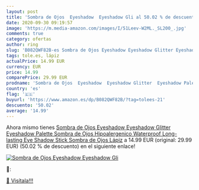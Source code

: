 ```yaml
---
layout: post
title: 'Sombra de Ojos  Eyeshadow  Eyeshadow Gli al 50.02 % de descuento'
date: 2020-09-30 09:19:57
image: 'https://m.media-amazon.com/images/I/51Leev-W2ML._SL200_.jpg'
comments: true
category: ofertas
author: ring
slug: 'B082QWF82B-es Sombra de Ojos Eyeshadow Eyeshadow Glitter Eyeshadow...'
tags: tole.es, lápiz
actualPrice: 14.99 EUR
currency: EUR
price: 14.99
comparePrice: 29.99 EUR
prodname: 'Sombra de Ojos  Eyeshadow  Eyeshadow Glitter  Eyeshadow Palette  Sombra de Ojos Hipoalergenico Waterproof Long-lasting Eye Shadow Stick Sombra de Ojos Lápiz'
country: 'es'
flag: '🇪🇸'
buyurl: 'https://www.amazon.es/dp/B082QWF82B/?tag=tolees-21'
descuento: '50.02'
average: '14.99'
---
```


Ahora mismo tienes [Sombra de Ojos  Eyeshadow  Eyeshadow Glitter  Eyeshadow Palette  Sombra de Ojos Hipoalergenico Waterproof Long-lasting Eye Shadow Stick Sombra de Ojos Lápiz](https://www.amazon.es/dp/B082QWF82B/?tag=tolees-21) a 14.99 EUR (original: 29.99 EUR) (50.02 %  de descuento) en el siguiente enlace!

[![Sombra de Ojos  Eyeshadow  Eyeshadow Gli](https://m.media-amazon.com/images/I/51Leev-W2ML._SL200_.jpg)](https://www.amazon.es/dp/B082QWF82B/?tag=tolees-21)

🔎:


[🛒 Visítala!!!](https://www.amazon.es/dp/B082QWF82B/?tag=tolees-21)
